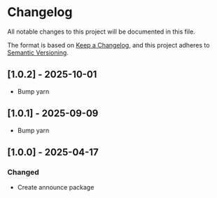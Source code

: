 # Changelog

All notable changes to this project will be documented in this file.

The format is based on [Keep a Changelog](https://keepachangelog.com/en/1.1.0/),
and this project adheres to [Semantic Versioning](https://semver.org/spec/v2.0.0.html).

## [1.0.2] - 2025-10-01

- Bump yarn

## [1.0.1] - 2025-09-09

- Bump yarn

## [1.0.0] - 2025-04-17

### Changed

- Create announce package
